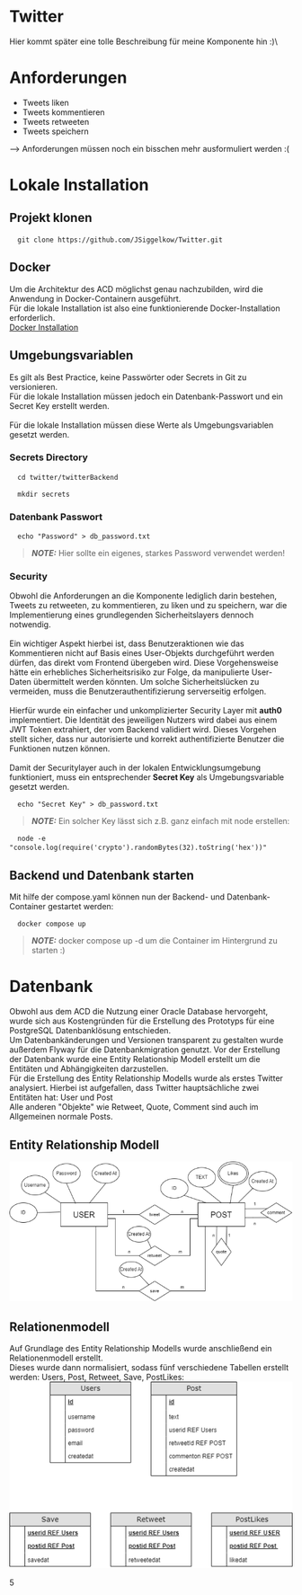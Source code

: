 # Twitter

Hier kommt später eine tolle Beschreibung für meine Komponente hin :)\

# Anforderungen
* Tweets liken
* Tweets kommentieren
* Tweets retweeten
* Tweets speichern

--> Anforderungen müssen noch ein bisschen mehr ausformuliert werden :(

# Lokale Installation
## Projekt klonen
```shell
  git clone https://github.com/JSiggelkow/Twitter.git
```
## Docker
Um die Architektur des ACD möglichst genau nachzubilden, wird die Anwendung in Docker-Containern ausgeführt.\
Für die lokale Installation ist also eine funktionierende Docker-Installation erforderlich.\
[Docker Installation](https://docs.docker.com/engine/install/)

## Umgebungsvariablen
Es gilt als Best Practice, keine Passwörter oder Secrets in Git zu versionieren.\
Für die lokale Installation müssen jedoch ein Datenbank-Passwort und ein Secret Key erstellt werden.<br/><br/>
Für die lokale Installation müssen diese Werte als Umgebungsvariablen gesetzt werden.

### Secrets Directory
```shell
  cd twitter/twitterBackend
```
```shell
  mkdir secrets
```

### Datenbank Passwort
```shell
  echo "Password" > db_password.txt
```
> **_NOTE:_**  Hier sollte ein eigenes, starkes Password verwendet werden!

### Security
Obwohl die Anforderungen an die Komponente lediglich darin bestehen, Tweets zu retweeten, zu kommentieren, zu liken und zu speichern, war die Implementierung eines grundlegenden Sicherheitslayers dennoch notwendig.<br/><br/>
Ein wichtiger Aspekt hierbei ist, dass Benutzeraktionen wie das Kommentieren nicht auf Basis eines User-Objekts durchgeführt werden dürfen, das direkt vom Frontend übergeben wird. Diese Vorgehensweise hätte ein erhebliches Sicherheitsrisiko zur Folge, da manipulierte User-Daten übermittelt werden könnten. Um solche Sicherheitslücken zu vermeiden, muss die Benutzerauthentifizierung serverseitig erfolgen.<br/><br/>
Hierfür wurde ein einfacher und unkomplizierter Security Layer mit **auth0** implementiert. Die Identität des jeweiligen Nutzers wird dabei aus einem JWT Token extrahiert, der vom Backend validiert wird. Dieses Vorgehen stellt sicher, dass nur autorisierte und korrekt authentifizierte Benutzer die Funktionen nutzen können.<br/><br/>
Damit der Securitylayer auch in der lokalen Entwicklungsumgebung funktioniert, muss ein entsprechender **Secret Key** als Umgebungsvariable gesetzt werden.


```shell
  echo "Secret Key" > db_password.txt
```
> **_NOTE:_**  Ein solcher Key lässt sich z.B. ganz einfach mit node erstellen:

```shell
  node -e "console.log(require('crypto').randomBytes(32).toString('hex'))"
```


## Backend und Datenbank starten
Mit hilfe der compose.yaml können nun der Backend- und Datenbank-Container gestartet werden:
```shell
  docker compose up
```
> **_NOTE:_**  docker compose up -d um die Container im Hintergrund zu starten :)

# Datenbank
Obwohl aus dem ACD die Nutzung einer Oracle Database hervorgeht, wurde sich aus Kostengründen für die Erstellung des Prototyps für eine PostgreSQL Datenbanklösung entschieden.\
Um Datenbankänderungen und Versionen transparent zu gestalten wurde außerdem Flyway für die Datenbankmigration genutzt.
Vor der Erstellung der Datenbank wurde eine Entity Relationship Modell erstellt um die Entitäten und Abhängigkeiten darzustellen.\
Für die Erstellung des Entity Relationship Modells wurde als erstes Twitter analysiert. Hierbei ist aufgefallen, dass Twitter hauptsächliche zwei Entitäten hat: User und Post\
Alle anderen "Objekte" wie Retweet, Quote, Comment sind auch im Allgemeinen normale Posts.
## Entity Relationship Modell
![alt Entity Relationship Modell](/assets/EntityRelationshipModell.png "Entity Relationship Modell")
## Relationenmodell
Auf Grundlage des Entity Relationship Modells wurde anschließend ein Relationenmodell erstellt.\
Dieses wurde dann normalisiert, sodass fünf verschiedene Tabellen erstellt werden: Users, Post, Retweet, Save, PostLikes: \
![alt Relationenmodell](/assets/Relationenmodell.png "Relationenmodell")
 
5